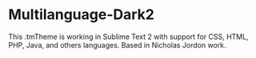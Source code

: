 Multilanguage-Dark2
===================

This .tmTheme is working in Sublime Text 2 with support for CSS, HTML, PHP, Java, and others languages. Based in Nicholas Jordon work.
